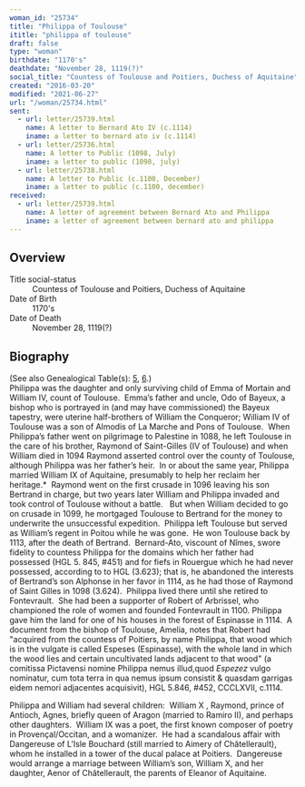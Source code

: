 ```yaml
---
woman_id: "25734"
title: "Philippa of Toulouse"
ititle: "philippa of toulouse"
draft: false
type: "woman"
birthdate: "1170's"
deathdate: "November 28, 1119(?)"
social_title: "Countess of Toulouse and Poitiers, Duchess of Aquitaine"
created: "2016-03-20"
modified: "2021-06-27"
url: "/woman/25734.html"
sent:
  - url: letter/25739.html
    name: A letter to Bernard Ato IV (c.1114)
    iname: a letter to bernard ato iv (c.1114)
  - url: letter/25736.html
    name: A letter to Public (1098, July)
    iname: a letter to public (1098, july)
  - url: letter/25738.html
    name: A letter to Public (c.1100, December)
    iname: a letter to public (c.1100, december)
received:
  - url: letter/25739.html
    name: A letter of agreement between Bernard Ato and Philippa
    iname: a letter of agreement between bernard ato and philippa
---
```

<h2 class="mt-4">Overview</h2><dt>Title social-status</dt><dd>Countess of Toulouse and Poitiers, Duchess of Aquitaine</dd><dt>Date of Birth</dt><dd>1170's</dd><dt>Date of Death</dt><dd>November 28, 1119(?)</dd><h2 class="mt-4">Biography</h2><p>(See also Genealogical Table(s): <a href="https://epistolae.ctl.columbia.edu/content/genealogy-humbert#n25734">5</a>, <a href="https://epistolae.ctl.columbia.edu/content/genealogy-bernard#n25734">6</a>.)<br>
Philippa was the daughter and only surviving child of Emma of Mortain and William IV, count of Toulouse.&nbsp; Emma’s father and uncle, Odo of Bayeux, a bishop who is portrayed in (and may have commissioned) the Bayeux tapestry, were uterine half-brothers of William the Conqueror; William IV of Toulouse was a son of Almodis of La Marche and Pons of Toulouse.&nbsp; When Philippa’s father went on pilgrimage to Palestine in 1088, he left Toulouse in the care of his brother, Raymond of Saint-Gilles (IV of Toulouse) and when William died in 1094 Raymond asserted control over the county of Toulouse, although Philippa was her father’s heir.&nbsp; In or about the same year, Philippa married William IX of Aquitaine, presumably to help her reclaim her heritage.*&nbsp; Raymond went on the first crusade in 1096 leaving his son Bertrand in charge, but two years later William and Philippa invaded and took control of Toulouse without a battle.&nbsp;&nbsp; But when William decided to go on crusade in 1099, he mortgaged Toulouse to Bertrand for the money to underwrite the unsuccessful expedition.&nbsp; Philippa left Toulouse but served as William’s regent in Poitou while he was gone.&nbsp; He won Toulouse back by 1113, after the death of Bertrand.&nbsp; Bernard-Ato, viscount of Nîmes, swore fidelity to countess Philippa for the domains which her father had possessed (HGL 5. 845, #451) and for fiefs in Rouergue which he had never possessed, according to to HGL (3.623); that is, he abandoned the interests of Bertrand’s son Alphonse in her favor in 1114, as he had those of Raymond of Saint Gilles in 1098 (3.624).&nbsp; Philippa lived there until she retired to Fontevrault.&nbsp; She had been a supporter of Robert of Arbrissel, who championed the role of women and founded Fontevrault in 1100. Philippa gave him the land for one of his houses in the forest of Espinasse in 1114. &nbsp;A document from the bishop of Toulouse, Amelia, notes that Robert had "acquired from the countess of Poitiers, by name Philippa, that wood which is in the vulgate is called Espeses (Espinasse), with the whole land in which the wood lies and certain uncultivated lands adjacent to that wood" (a comitissa Pictavensi nomine Philippa nemus illud,quod <i>Espezez</i> vulgo nominatur, cum tota terra in qua nemus ipsum consistit &amp; quasdam garrigas eidem nemori adjacentes acquisivit), HGL 5.846, #452, CCCLXVII, c.1114.</p><p>Philippa and William had several children:&nbsp; William X , Raymond, prince of Antioch, Agnes, briefly queen of Aragon (married to Ramiro II), and perhaps other daughters.&nbsp; William IX was a poet, the first known composer of poetry in Provençal/Occitan, and a womanizer.&nbsp; He had a scandalous affair with Dangereuse of L’Isle Bouchard (still married to Aimery of Châtellerault), whom he installed in a tower of the ducal palace at Poitiers.&nbsp; Dangereuse would arrange a marriage between William’s son, William X, and her daughter, Aenor of Châtellerault, the parents of Eleanor of Aquitaine.&nbsp;</p><p>&nbsp;</p>